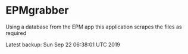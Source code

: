 # EPMgrabber
Using a database from the EPM app this application scrapes the files as required


Latest backup: Sun Sep 22 06:38:01 UTC 2019
